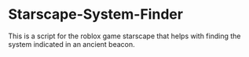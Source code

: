 # Starscape-System-Finder
This is a script for the roblox game starscape that helps with finding the system indicated in an ancient beacon.
